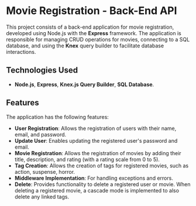 # Movie Registration - Back-End API

This project consists of a back-end application for movie registration, developed using Node.js with the **Express** framework. The application is responsible for managing CRUD operations for movies, connecting to a SQL database, and using the **Knex** query builder to facilitate database interactions.

## Technologies Used

- **Node.js**, **Express**, **Knex.js Query Builder**, **SQL Database**.

## Features

The application has the following features:

- **User Registration**: Allows the registration of users with their name, email, and password.
- **Update User**: Enables updating the registered user's password and email.
- **Movie Registration**: Allows the registration of movies by adding their title, description, and rating (with a rating scale from 0 to 5).
- **Tag Creation**: Allows the creation of tags for registered movies, such as action, suspense, horror.
- **Middleware Implementation**: For handling exceptions and errors.
- **Delete**: Provides functionality to delete a registered user or movie. When deleting a registered movie, a cascade mode is implemented to also delete any linked tags.

